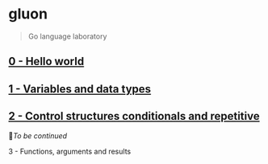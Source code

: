 # gluon

> Go language laboratory

## [0 - Hello world](https://github.com/AtomicBuilders/gluon/blob/main/docs/0-hello-world.md)
## [1 - Variables and data types](https://github.com/AtomicBuilders/gluon/blob/main/docs/1-variables.md)
## [2 - Control structures conditionals and repetitive](https://github.com/AtomicBuilders/gluon/blob/main/docs/2-control.md)

🚧_To be continued_

3 - Functions, arguments and results
